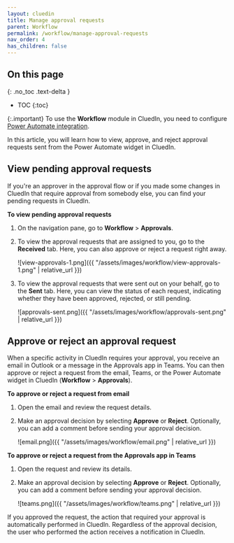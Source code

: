 ```yaml
---
layout: cluedin
title: Manage approval requests
parent: Workflow
permalink: /workflow/manage-approval-requests
nav_order: 4
has_children: false
---
```

## On this page
{: .no_toc .text-delta }
- TOC
{:toc}

{:.important}
To use the **Workflow** module in CluedIn, you need to configure [Power Automate integration](/microsoft-integration/power-automate).

In this article, you will learn how to view, approve, and reject approval requests sent from the Power Automate widget in CluedIn.

## View pending approval requests

If you're an approver in the approval flow or if you made some changes in CluedIn that require approval from somebody else, you can find your pending requests in CluedIn. 

**To view pending approval requests**

1. On the navigation pane, go to **Workflow** > **Approvals**.

1. To view the approval requests that are assigned to you, go to the **Received** tab. Here, you can also approve or reject a request right away.

    ![view-approvals-1.png]({{ "/assets/images/workflow/view-approvals-1.png" | relative_url }})

1. To view the approval requests that were sent out on your behalf, go to the **Sent** tab. Here, you can view the status of each request, indicating whether they have been approved, rejected, or still pending.

    ![approvals-sent.png]({{ "/assets/images/workflow/approvals-sent.png" | relative_url }})

## Approve or reject an approval request

When a specific activity in CluedIn requires your approval, you receive an email in Outlook or a message in the Approvals app in Teams. You can then approve or reject a request from the email, Teams, or the Power Automate widget in CluedIn (**Workflow** > **Approvals**).

**To approve or reject a request from email**

1. Open the email and review the request details.

1. Make an approval decision by selecting **Approve** or **Reject**. Optionally, you can add a comment before sending your approval decision.

    ![email.png]({{ "/assets/images/workflow/email.png" | relative_url }})

**To approve or reject a request from the Approvals app in Teams**

1. Open the request and review its details.

1. Make an approval decision by selecting **Approve** or **Reject**. Optionally, you can add a comment before sending your approval decision.

    ![teams.png]({{ "/assets/images/workflow/teams.png" | relative_url }})

If you approved the request, the action that required your approval is automatically performed in CluedIn. Regardless of the approval decision, the user who performed the action receives a notification in CluedIn.